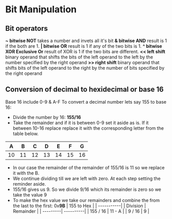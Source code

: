 # Bit Manipulation

## Bit operators
**~ bitwise NOT** takes a number and invets all it's bit
**& bitwise AND** result is 1 if the both are 1.
**| bitwise OR** result is 1 if any of the two bits is 1. 
**^ bitwise XOR Exclusive Or** result of XOR is 1 if the two bits are different.
**<< left shift** binary operand that shifts the bits of the left operand to the left by the number specified by the right operand
**>> right shift** binary operand that shifts bits of the left operand to the right by the number of bits specified by the right operand

## Conversion of decimal to hexidecimal or base 16
Base 16 include 0-9 & A-F
To convert a decimal number lets say 155 to base 16: 
* Divide the number by 16: **155/16**
* Take the remainder and if it is between 0-9 set it aside as is. If it between 10-16 replace replace it with the corresponding letter from the table below.

| **A** | **B** | **C** | **D** | **E** | **F** | **G** |
|-----|-----|-----|-----|-----|-----|-----|
| 10  | 11  | 12  | 13  | 14  | 15  | 16  |

* In our case the remainder of the remainder of 155/16 is 11 so we replace it with the B.
* We continue dividing till we are left with zero. At each step setting the reminder aside.
* 155/16 gives us 9. So we divide 9/16 which its remainder is zero so we take the value 9
* To make the hex value we take our remainders and combine the from the last to the first: 0x**9B**
| 155 to Hex |
| -----------|
| Division | Remainder |
| ---------| ----------|
| 155 / 16 | 11 - A    |
| 9 / 16   | 9         |


